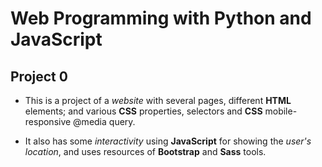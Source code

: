 # Web Programming with Python and JavaScript

## Project 0

* This is a project of a *website* with several pages, different **HTML** elements; and various __CSS__ properties, selectors and **CSS** mobile-responsive @media query.

* It also has some _interactivity_ using __JavaScript__ for showing the *user's location*,
and uses resources of **Bootstrap** and __Sass__ tools. 

